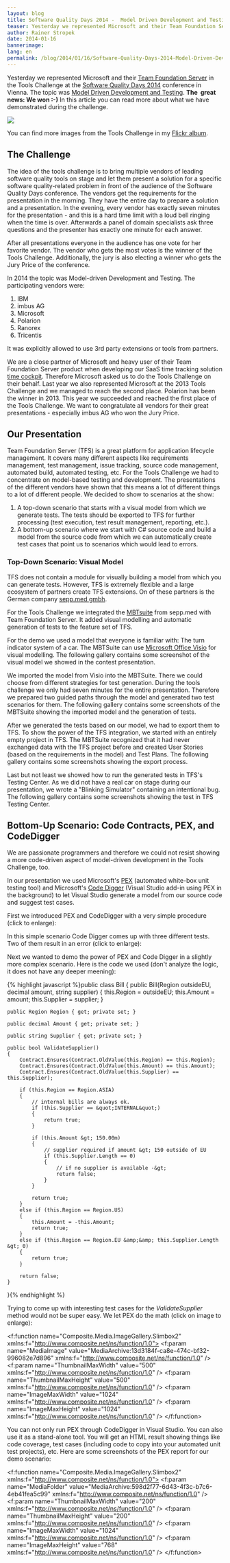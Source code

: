 ```yaml
---
layout: blog
title: Software Quality Days 2014 -  Model Driven Development and Testing
teaser: Yesterday we represented Microsoft and their Team Foundation Server in the Tools Challenge at the Software Quality Days 2014 in Vienna. The topic was Model Driven Development and Testing. The  great news -  We won  - -) Read more about what we have demonstrated during the challenge.
author: Rainer Stropek
date: 2014-01-16
bannerimage: 
lang: en
permalink: /blog/2014/01/16/Software-Quality-Days-2014-Model-Driven-Development-and-Testing
---
```


<p class="showcase" xmlns="http://www.w3.org/1999/xhtml">Yesterday we represented Microsoft and their <a href="http://msdn.microsoft.com/en-us/vstudio/ff637362.aspx" target="_blank">Team Foundation Server</a> in the Tools Challenge at the <a href="http://www.software-quality-days.com" target="_blank">Software Quality Days 2014</a> conference in Vienna. The topic was <a href="http://en.wikipedia.org/wiki/Model-based_testing" title="Model-based testing on Wikipedia" target="_blank">Model Driven Development and Testing</a>. <strong>The  great news: We won :-)</strong> In this article you can read more about what we have demonstrated during the challenge.<br /></p><p xmlns="http://www.w3.org/1999/xhtml">
  <img src="{{site.baseurl}}/content/images/blog/2014/01/MBTDemo/ToolsChallenge.jpg" />
</p><p xmlns="http://www.w3.org/1999/xhtml">You can find more images from the Tools Challenge in my <a href="http://www.flickr.com/photos/rainerstropek/sets/72157639817988406/" target="_blank">Flickr album</a>.</p><h2 xmlns="http://www.w3.org/1999/xhtml">The Challenge</h2><p xmlns="http://www.w3.org/1999/xhtml">The idea of the tools challenge is to bring multiple vendors of leading software quality tools on stage and let them present a solution for a specific software quality-related problem in front of the audience of the Software Quality Days conference. The vendors get the requirements for the presentation in the morning. They have the entire day to prepare a solution and a presentation. In the evening, every vendor has exactly seven minutes for the presentation - and this is a hard time limit with a loud bell ringing when the time is over. Afterwards a panel of domain specialists ask three questions and the presenter has exactly one minute for each answer.</p><p xmlns="http://www.w3.org/1999/xhtml">After all presentations everyone in the audience has one vote for her favorite vendor. The vendor who gets the most votes is the winner of the Tools Challenge. Additionally, the jury is also electing a winner who gets the Jury Price of the conference.</p><p xmlns="http://www.w3.org/1999/xhtml">In 2014 the topic was Model-driven Development and Testing. The participating vendors were:</p><ol xmlns="http://www.w3.org/1999/xhtml">
  <li>IBM</li>
  <li>imbus AG</li>
  <li>Microsoft</li>
  <li>Polarion</li>
  <li>Ranorex</li>
  <li>Tricentis</li>
</ol><p xmlns="http://www.w3.org/1999/xhtml">It was explicitly allowed to use 3rd party extensions or tools from partners.</p><p xmlns="http://www.w3.org/1999/xhtml">We are a close partner of Microsoft and heavy user of their Team Foundation Server product when developing our SaaS time tracking solution <a href="http://www.timecockpit.com" target="_blank">time cockpit</a>. Therefore Microsoft asked us to do the Tools Challenge on their behalf. Last year we also represented Microsoft at the 2013 Tools Challenge and we managed to reach the second place. Polarion has been the winner in 2013. This year we succeeded and reached the first place of the Tools Challenge. We want to congratulate all vendors for their great presentations - especially imbus AG who won the Jury Price.</p><h2 xmlns="http://www.w3.org/1999/xhtml">Our Presentation</h2><p xmlns="http://www.w3.org/1999/xhtml">Team Foundation Server (TFS) is a great platform for application lifecycle management. It covers many different aspects like requirements management, test management, issue tracking, source code management, automated build, automated testing, etc. For the Tools Challenge we had to concentrate on model-based testing and development. The presentations of the different vendors have shown that this means a lot of different things to a lot of different people. We decided to show to scenarios at the show:</p><ol xmlns="http://www.w3.org/1999/xhtml">
  <li>A top-down scenario that starts with a visual model from which we generate tests. The tests should be exported to TFS for further processing (test execution, test result management, reporting, etc.).</li>
  <li>A bottom-up scenario where we start with C# source code and build a model from the source code from which we can automatically create test cases that point us to scenarios which would lead to errors.</li>
</ol><h3 xmlns="http://www.w3.org/1999/xhtml">Top-Down Scenario: Visual Model</h3><p xmlns="http://www.w3.org/1999/xhtml">TFS does not contain a module for visually building a model from which you can generate tests. However, TFS is extremely flexible and a large ecosystem of partners create TFS extensions. On of these partners is the German company <a href="http://www.seppmed.de/" target="_blank">sepp.med gmbh</a>.</p><p class="showcase" xmlns="http://www.w3.org/1999/xhtml">For the Tools Challenge we integrated the <a href="http://www.seppmed.de/produkte/mbtsuite.html" target="_blank">MBTsuite</a> from sepp.med with Team Foundation Server. It added visual modelling and automatic generation of tests to the feature set of TFS.</p><p xmlns="http://www.w3.org/1999/xhtml">For the demo we used a model that everyone is familiar with: The turn indicator system of a car. The MBTSuite can use <a href="http://office.microsoft.com/en-us/visio/" target="_blank">Microsoft Office Visio</a> for visual modelling. The following gallery contains some screenshot of the visual model we showed in the contest presentation.</p><f:function name="Composite.Media.ImageGallery.Slimbox2" xmlns:f="http://www.composite.net/ns/function/1.0">
  <f:param name="MediaFolder" value="MediaArchive:6902ff0b-c390-455a-9288-5dd645d9777b" xmlns:f="http://www.composite.net/ns/function/1.0" />
  <f:param name="ThumbnailMaxWidth" value="200" xmlns:f="http://www.composite.net/ns/function/1.0" />
  <f:param name="ThumbnailMaxHeight" value="200" xmlns:f="http://www.composite.net/ns/function/1.0" />
  <f:param name="ImageMaxWidth" value="1024" xmlns:f="http://www.composite.net/ns/function/1.0" />
  <f:param name="ImageMaxHeight" value="768" xmlns:f="http://www.composite.net/ns/function/1.0" />
</f:function><p xmlns="http://www.w3.org/1999/xhtml">We imported the model from Visio into the MBTSuite. There we could choose from different strategies for test generation. During the tools challenge we only had seven minutes for the entire presentation. Therefore we prepared two guided paths through the model and generated two test scenarios for them. The following gallery contains some screenshots of the MBTSuite showing the imported model and the generation of tests.</p><f:function name="Composite.Media.ImageGallery.Slimbox2" xmlns:f="http://www.composite.net/ns/function/1.0">
  <f:param name="MediaFolder" value="MediaArchive:3cdb9d96-8970-4fa3-aeb3-091f45daa4d6" xmlns:f="http://www.composite.net/ns/function/1.0" />
  <f:param name="ThumbnailMaxWidth" value="200" xmlns:f="http://www.composite.net/ns/function/1.0" />
  <f:param name="ThumbnailMaxHeight" value="200" xmlns:f="http://www.composite.net/ns/function/1.0" />
  <f:param name="ImageMaxWidth" value="1024" xmlns:f="http://www.composite.net/ns/function/1.0" />
  <f:param name="ImageMaxHeight" value="768" xmlns:f="http://www.composite.net/ns/function/1.0" />
</f:function><p xmlns="http://www.w3.org/1999/xhtml">After we generated the tests based on our model, we had to export them to TFS. To show the power of the TFS integration, we started with an entirely empty project in TFS. The MBTSuite recognized that it had never exchanged data with the TFS project before and created User Stories (based on the requirements in the model) and Test Plans. The following gallery contains some screenshots showing the export process.</p><f:function name="Composite.Media.ImageGallery.Slimbox2" xmlns:f="http://www.composite.net/ns/function/1.0">
  <f:param name="MediaFolder" value="MediaArchive:8e2e2e40-7776-445a-b353-5b41d55ceac3" xmlns:f="http://www.composite.net/ns/function/1.0" />
  <f:param name="ThumbnailMaxWidth" value="200" xmlns:f="http://www.composite.net/ns/function/1.0" />
  <f:param name="ThumbnailMaxHeight" value="200" xmlns:f="http://www.composite.net/ns/function/1.0" />
  <f:param name="ImageMaxWidth" value="1024" xmlns:f="http://www.composite.net/ns/function/1.0" />
  <f:param name="ImageMaxHeight" value="768" xmlns:f="http://www.composite.net/ns/function/1.0" />
</f:function><p xmlns="http://www.w3.org/1999/xhtml">Last but not least we showed how to run the generated tests in TFS's Testing Center. As we did not have a real car on stage during our presentation, we wrote a "Blinking Simulator" containing an intentional bug. The following gallery contains some screenshots showing the test in TFS Testing Center.</p><f:function name="Composite.Media.ImageGallery.Slimbox2" xmlns:f="http://www.composite.net/ns/function/1.0">
  <f:param name="MediaFolder" value="MediaArchive:313a0386-d02f-431a-a4f4-8d72ce8ab8ca" xmlns:f="http://www.composite.net/ns/function/1.0" />
  <f:param name="ThumbnailMaxWidth" value="200" xmlns:f="http://www.composite.net/ns/function/1.0" />
  <f:param name="ThumbnailMaxHeight" value="200" xmlns:f="http://www.composite.net/ns/function/1.0" />
  <f:param name="ImageMaxWidth" value="1024" xmlns:f="http://www.composite.net/ns/function/1.0" />
  <f:param name="ImageMaxHeight" value="768" xmlns:f="http://www.composite.net/ns/function/1.0" />
</f:function><h2 xmlns="http://www.w3.org/1999/xhtml">Bottom-Up Scenario: Code Contracts, PEX, and CodeDigger</h2><p xmlns="http://www.w3.org/1999/xhtml">We are passionate programmers and therefore we could not resist showing a more code-driven aspect of model-driven development in the Tools Challenge, too.</p><p class="showcase" xmlns="http://www.w3.org/1999/xhtml">In our presentation we used Microsoft's <a href="http://research.microsoft.com/en-us/projects/Pex/" target="_blank">PEX</a> (automated white-box unit testing tool) and Microsoft's <a href="http://research.microsoft.com/en-us/projects/codedigger/" target="_blank">Code Digger</a> (Visual Studio add-in using PEX in the background) to let Visual Studio generate a model from our source code and suggest test cases.</p><p xmlns="http://www.w3.org/1999/xhtml">First we introduced PEX and CodeDigger with a very simple procedure (click to enlarge):</p><f:function name="Composite.Media.ImageGallery.Slimbox2" xmlns:f="http://www.composite.net/ns/function/1.0">
  <f:param name="MediaImage" value="MediaArchive:3bd825da-0027-45bc-8da4-c153c746057c" xmlns:f="http://www.composite.net/ns/function/1.0" />
  <f:param name="ThumbnailMaxWidth" value="500" xmlns:f="http://www.composite.net/ns/function/1.0" />
  <f:param name="ThumbnailMaxHeight" value="500" xmlns:f="http://www.composite.net/ns/function/1.0" />
  <f:param name="ImageMaxWidth" value="1024" xmlns:f="http://www.composite.net/ns/function/1.0" />
  <f:param name="ImageMaxHeight" value="1024" xmlns:f="http://www.composite.net/ns/function/1.0" />
</f:function><p xmlns="http://www.w3.org/1999/xhtml">In this simple scenario Code Digger comes up with three different tests. Two of them result in an error (click to enlarge):</p><f:function name="Composite.Media.ImageGallery.Slimbox2" xmlns:f="http://www.composite.net/ns/function/1.0">
  <f:param name="MediaImage" value="MediaArchive:ee1f2b55-9b5e-4658-88a0-97f0193cd475" xmlns:f="http://www.composite.net/ns/function/1.0" />
  <f:param name="ThumbnailMaxWidth" value="500" xmlns:f="http://www.composite.net/ns/function/1.0" />
  <f:param name="ThumbnailMaxHeight" value="500" xmlns:f="http://www.composite.net/ns/function/1.0" />
  <f:param name="ImageMaxWidth" value="1024" xmlns:f="http://www.composite.net/ns/function/1.0" />
  <f:param name="ImageMaxHeight" value="1024" xmlns:f="http://www.composite.net/ns/function/1.0" />
</f:function><p xmlns="http://www.w3.org/1999/xhtml">Next we wanted to demo the power of PEX and Code Digger in a slightly more complex scenario. Here is the code we used (don't analyze the logic, it does not have any deeper meening):</p>{% highlight javascript %}public class Bill
{
    public Bill(Region outsideEU, decimal amount, string supplier)
    {
        this.Region = outsideEU;
        this.Amount = amount;
        this.Supplier = supplier;
    }

    public Region Region { get; private set; }

    public decimal Amount { get; private set; }

    public string Supplier { get; private set; }

    public bool ValidateSupplier()
    {
        Contract.Ensures(Contract.OldValue(this.Region) == this.Region);
        Contract.Ensures(Contract.OldValue(this.Amount) == this.Amount);
        Contract.Ensures(Contract.OldValue(this.Supplier) == this.Supplier);

        if (this.Region == Region.ASIA)
        {
            // internal bills are always ok.
            if (this.Supplier == &quot;INTERNAL&quot;)
            {
                return true;
            }

            if (this.Amount &gt; 150.00m)
            {
                // supplier required if amount &gt; 150 outside of EU
                if (this.Supplier.Length == 0)
                {
                    // if no supplier is available -&gt;
                    return false;
                }
            }

            return true;
        }
        else if (this.Region == Region.US)
        {
            this.Amount = -this.Amount;
            return true;
        }
        else if (this.Region == Region.EU &amp;&amp; this.Supplier.Length &gt; 0)
        {
            return true;
        }

        return false;
    }
}{% endhighlight %}<p xmlns="http://www.w3.org/1999/xhtml">Trying to come up with interesting test cases for the <em>ValidateSupplier</em> method would not be super easy. We let PEX do the math (click on image to enlarge):</p><f:function name="Composite.Media.ImageGallery.Slimbox2" xmlns:f="http://www.composite.net/ns/function/1.0">
  <f:param name="MediaImage" value="MediaArchive:13d3184f-ca8e-474c-bf32-996082e7d896" xmlns:f="http://www.composite.net/ns/function/1.0" />
  <f:param name="ThumbnailMaxWidth" value="500" xmlns:f="http://www.composite.net/ns/function/1.0" />
  <f:param name="ThumbnailMaxHeight" value="500" xmlns:f="http://www.composite.net/ns/function/1.0" />
  <f:param name="ImageMaxWidth" value="1024" xmlns:f="http://www.composite.net/ns/function/1.0" />
  <f:param name="ImageMaxHeight" value="1024" xmlns:f="http://www.composite.net/ns/function/1.0" />
</f:function><p xmlns="http://www.w3.org/1999/xhtml">You can not only run PEX through CodeDigger in Visual Studio. You can also use it as a stand-alone tool. You will get an HTML result showing things like code coverage, test cases (including code to copy into your automated unit test projects), etc. Here are some screenshots of the PEX report for our demo scenario:</p><f:function name="Composite.Media.ImageGallery.Slimbox2" xmlns:f="http://www.composite.net/ns/function/1.0">
  <f:param name="MediaFolder" value="MediaArchive:598d2f77-6d43-4f3c-b7c6-4eb41fea5c99" xmlns:f="http://www.composite.net/ns/function/1.0" />
  <f:param name="ThumbnailMaxWidth" value="200" xmlns:f="http://www.composite.net/ns/function/1.0" />
  <f:param name="ThumbnailMaxHeight" value="200" xmlns:f="http://www.composite.net/ns/function/1.0" />
  <f:param name="ImageMaxWidth" value="1024" xmlns:f="http://www.composite.net/ns/function/1.0" />
  <f:param name="ImageMaxHeight" value="768" xmlns:f="http://www.composite.net/ns/function/1.0" />
</f:function>